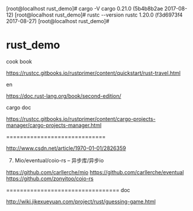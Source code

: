 [root@localhost rust_demo]# cargo -V
cargo 0.21.0 (5b4b8b2ae 2017-08-12)
[root@localhost rust_demo]# rustc --version
rustc 1.20.0 (f3d6973f4 2017-08-27)
[root@localhost rust_demo]# 

# rust_demo


cook book

https://rustcc.gitbooks.io/rustprimer/content/quickstart/rust-travel.html

en 

https://doc.rust-lang.org/book/second-edition/



cargo doc 

https://rustcc.gitbooks.io/rustprimer/content/cargo-projects-manager/cargo-projects-manager.html

=============================

http://www.csdn.net/article/1970-01-01/2826359

7. Mio/eventual/coio-rs – 异步库/异步io

https://github.com/carllerche/mio
https://github.com/carllerche/eventual
https://github.com/zonyitoo/coio-rs



=================================
doc 

http://wiki.jikexueyuan.com/project/rust/guessing-game.html








